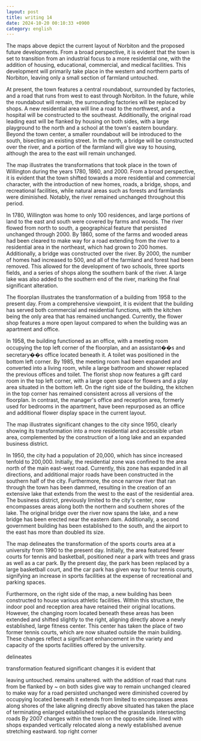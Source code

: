 ```yaml
---
layout: post
title: writing 14
date: 2024-10-20 00:10:33 +0900
category: english
---
```





The maps above depict the current layout of Norbiton and the proposed future developments. 
From a broad perspective, it is evident that the town is set to transition from an industrial focus to a more residential one, with the addition of housing, educational, commercial, and medical facilities. 
This development will primarily take place in the western and northern parts of Norbiton, leaving only a small section of farmland untouched.

At present, the town features a central roundabout, surrounded by factories, and a road that runs from west to east through Norbiton. 
In the future, while the roundabout will remain, the surrounding factories will be replaced by shops. 
A new residential area will line a road to the northwest, and a hospital will be constructed to the southeast. 
Additionally, the original road leading east will be flanked by housing on both sides, with a large playground to the north and a school at the town's eastern boundary. 
Beyond the town center, a smaller roundabout will be introduced to the south, bisecting an existing street. 
In the north, a bridge will be constructed over the river, and a portion of the farmland will give way to housing, although the area to the east will remain unchanged.




The map illustrates the transformations that took place in the town of Willington during the years 1780, 1860, and 2000. 
From a broad perspective, it is evident that the town shifted towards a more residential and commercial character, with the introduction of new homes, roads, a bridge, shops, and recreational facilities, 
while natural areas such as forests and farmlands were diminished. Notably, the river remained unchanged throughout this period.

In 1780, Willington was home to only 100 residences, and large portions of land to the east and south were covered by farms and woods. 
The river flowed from north to south, a geographical feature that persisted unchanged through 2000. By 1860, 
some of the farms and wooded areas had been cleared to make way for a road extending from the river to a residential area in the northeast, 
which had grown to 200 homes. Additionally, a bridge was constructed over the river. By 2000, the number of homes had increased to 500, and all of the farmland and forest had been removed. 
This allowed for the development of two schools, three sports fields, and a series of shops along the southern bank of the river. 
A large lake was also added to the southern end of the river, marking the final significant alteration.



The floorplan illustrates the transformation of a building from 1958 to the present day. From a comprehensive viewpoint, it is evident that the building has served both commercial and residential functions, 
with the kitchen being the only area that has remained unchanged. Currently, the flower shop features a more open layout compared to when the building was an apartment and office.

In 1958, the building functioned as an office, with a meeting room occupying the top left corner of the floorplan, and an assistant��s and secretary��s office located beneath it. 
A toilet was positioned in the bottom left corner. By 1985, the meeting room had been expanded and converted into a living room, 
while a large bathroom and shower replaced the previous offices and toilet. The florist shop now features a gift card room in the top left corner, with a large open space for flowers and a play area situated in the bottom left. 
On the right side of the building, the kitchen in the top corner has remained consistent across all versions of the floorplan. In contrast, the manager's office and reception area, formerly used for bedrooms in the apartment, 
have been repurposed as an office and additional flower display space in the current layout.



The map illustrates significant changes to the city since 1950, clearly showing its transformation into a more residential and accessible urban area, complemented by the construction of a long lake and an expanded business district.

In 1950, the city had a population of 20,000, which has since increased tenfold to 200,000. Initially, the residential zone was confined to the area north of the main east-west road. Currently, this zone has expanded in all directions, and additional major roads have been constructed in the southern half of the city. Furthermore, the once narrow river that ran through the town has been dammed, resulting in the creation of an extensive lake that extends from the west to the east of the residential area. The business district, previously limited to the city's center, now encompasses areas along both the northern and southern shores of the lake. The original bridge over the river now spans the lake, and a new bridge has been erected near the eastern dam. Additionally, a second government building has been established to the south, and the airport to the east has more than doubled its size.



The map delineates the transformation of the sports courts area at a university from 1990 to the present day. Initially, the area featured fewer courts for tennis and basketball, positioned near a park with trees and grass as well as a car park. By the present day, the park has been replaced by a large basketball court, and the car park has given way to four tennis courts, signifying an increase in sports facilities at the expense of recreational and parking spaces.

Furthermore, on the right side of the map, a new building has been constructed to house various athletic facilities. Within this structure, the indoor pool and reception area have retained their original locations. However, the changing room located beneath these areas has been extended and shifted slightly to the right, aligning directly above a newly established, large fitness center. This center has taken the place of two former tennis courts, which are now situated outside the main building. These changes reflect a significant enhancement in the variety and capacity of the sports facilities offered by the university.



delineates

transformation
featured
significant changes
it is evident that

leaving  untouched.
remains unaltered.
with the addition of
road that runs from
be flanked by  ~ on both sides
give way to
remain unchanged
cleared to make way for a road
persisted unchanged
were diminished
covered by
occupying
located beneath it
extends from
limited to 
encompasses areas along
shores of the lake
aligning directly above
situated
has taken the place of
terminating
enlarged
established
replaced the grasslands
intersecting roads
By 2007
changes within the town
on the opposite side.
lined with shops
expanded vertically
relocated
along a newly established avenue stretching eastward.
top right corner